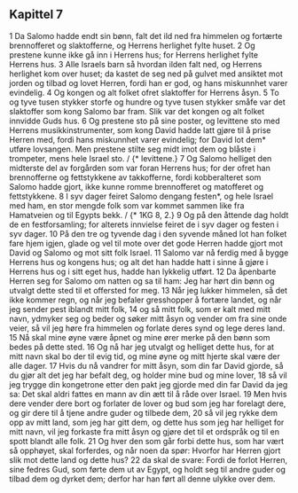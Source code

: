 ## Kapittel 7

1 Da Salomo hadde endt sin bønn, falt det ild ned fra himmelen og fortærte brennofferet og slaktofferne, og Herrens herlighet fylte huset.
2 Og prestene kunne ikke gå inn i Herrens hus; for Herrens herlighet fylte Herrens hus.
3 Alle Israels barn så hvordan ilden falt ned, og Herrens herlighet kom over huset; da kastet de seg ned på gulvet med ansiktet mot jorden og tilbad og lovet Herren, fordi han er god, og hans miskunnhet varer evindelig.
4 Og kongen og alt folket ofret slaktoffer for Herrens åsyn.
5 To og tyve tusen stykker storfe og hundre og tyve tusen stykker småfe var det slaktoffer som kong Salomo bar fram. Slik var det kongen og alt folket innvidde Guds hus.
6 Og prestene sto på sine poster, og levittene sto med Herrens musikkinstrumenter, som kong David hadde latt gjøre til å prise Herren med, fordi hans miskunnhet varer evindelig; for David lot dem* utføre lovsangen. Men prestene stilte seg midt imot dem og blåste i trompeter, mens hele Israel sto. / {* levittene.}
7 Og Salomo helliget den midterste del av forgården som var foran Herrens hus; for der ofret han brennofferne og fettstykkene av takkofferne, fordi kobberalteret som Salomo hadde gjort, ikke kunne romme brennofferet og matofferet og fettstykkene.
8 I syv dager feiret Salomo dengang festen*, og hele Israel med ham, en stor mengde folk som var kommet sammen like fra Hamatveien og til Egypts bekk. / {* 1KG 8, 2.}
9 Og på den åttende dag holdt de en festforsamling; for alterets innvielse feiret de i syv dager og festen i syv dager.
10 På den tre og tyvende dag i den syvende måned lot han folket fare hjem igjen, glade og vel til mote over det gode Herren hadde gjort mot David og Salomo og mot sitt folk Israel.
11 Salomo var nå ferdig med å bygge Herrens hus og kongens hus; og alt det han hadde hatt i sinne å gjøre i Herrens hus og i sitt eget hus, hadde han lykkelig utført.
12 Da åpenbarte Herren seg for Salomo om natten og sa til ham: Jeg har hørt din bønn og utvalgt dette sted til et offersted for meg.
13 Når jeg lukker himmelen, så det ikke kommer regn, og når jeg befaler gresshopper å fortære landet, og når jeg sender pest iblandt mitt folk,
14 og så mitt folk, som er kalt med mitt navn, ydmyker seg og beder og søker mitt åsyn og vender om fra sine onde veier, så vil jeg høre fra himmelen og forlate deres synd og lege deres land.
15 Nå skal mine øyne være åpnet og mine ører merke på den bønn som bedes på dette sted.
16 Og nå har jeg utvalgt og helliget dette hus, for at mitt navn skal bo der til evig tid, og mine øyne og mitt hjerte skal være der alle dager.
17 Hvis du nå vandrer for mitt åsyn, som din far David gjorde, så du gjør alt det jeg har befalt deg, og holder mine bud og mine lover,
18 så vil jeg trygge din kongetrone etter den pakt jeg gjorde med din far David da jeg sa: Det skal aldri fattes en mann av din ætt til å råde over Israel.
19 Men hvis dere vender dere bort og forlater de lover og bud som jeg har forelagt dere, og gir dere til å tjene andre guder og tilbede dem,
20 så vil jeg rykke dem opp av mitt land, som jeg har gitt dem, og dette hus som jeg har helliget for mitt navn, vil jeg forkaste fra mitt åsyn og gjøre det til et ordspråk og til en spott blandt alle folk.
21 Og hver den som går forbi dette hus, som har vært så opphøyet, skal forferdes, og når noen da spør: Hvorfor har Herren gjort slik mot dette land og dette hus?
22 da skal de svare: Fordi de forlot Herren, sine fedres Gud, som førte dem ut av Egypt, og holdt seg til andre guder og tilbad dem og dyrket dem; derfor har han ført all denne ulykke over dem.
